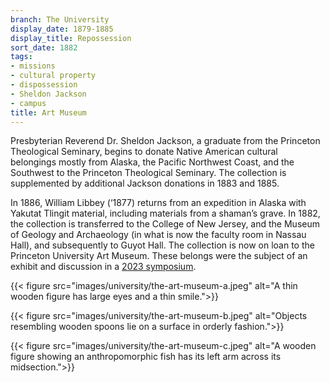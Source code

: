 ```yaml
---
branch: The University
display_date: 1879-1885
display_title: Repossession
sort_date: 1882
tags:
- missions
- cultural property
- dispossession
- Sheldon Jackson
- campus
title: Art Museum
---
```


Presbyterian Reverend Dr. Sheldon Jackson, a graduate from the Princeton Theological Seminary, begins to donate Native American cultural belongings mostly from Alaska, the Pacific Northwest Coast, and the Southwest to the Princeton Theological Seminary. The collection is supplemented by additional Jackson donations in 1883 and 1885.

In 1886, William Libbey (‘1877) returns from an expedition in Alaska with Yakutat Tlingit material, including materials from a shaman’s grave. In 1882, the collection is transferred to the College of New Jersey, and the Museum of Geology and Archaeology (in what is now the faculty room in Nassau Hall), and subsequently to Guyot Hall. The collection is now on loan to the Princeton University Art Museum. These belongs were the subject of an exhibit and discussion in a [2023 symposium](https://humanities.princeton.edu/event/tlingit-art-spirit-and-ancestry-healing-histories-of-dispossession/).


{{< figure src="images/university/the-art-museum-a.jpeg" alt="A thin wooden figure has large eyes and a thin smile.">}}


{{< figure src="images/university/the-art-museum-b.jpeg" alt="Objects resembling wooden spoons lie on a surface in orderly fashion.">}}


{{< figure src="images/university/the-art-museum-c.jpeg" alt="A wooden figure showing an anthropomorphic fish has its left arm across its midsection.">}}
